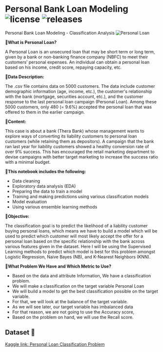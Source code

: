 # Personal Bank Loan Modeling ![license](https://img.shields.io/github/license/alifrmf/Personal-Bank-Loan-Modeling-Classification-Analysis.svg) ![releases](https://img.shields.io/github/release/alifrmf/Personal-Bank-Loan-Modeling-Classification-Analysis.svg)
Personal Bank Loan Modeling - Classification Analysis
![Personal Loan](https://github.com/alifrmf/Personal-Bank-Loan-Modeling-Classification-Analysis/assets/105715834/232da1d7-e0e3-408c-91ee-0965c89c02f6)

**🏦What is Personal Loan?**

A Personal Loan is an unsecured loan that may be short term or long term, given by a bank or non-banking finance company (NBFC) to meet their customers’ personal expenses. An individual can obtain a personal loan based on his income, credit score, repaying capacity, etc.

**🏦Data Description:**

The .csv file contains data on 5000 customers. The data include customer demographic information (age, income, etc.), the customer's relationship with the bank (mortgage, securities account, etc.), and the customer response to the last personal loan campaign (Personal Loan). Among these 5000 customers, only 480 (= 9.6%) accepted the personal loan that was offered to them in the earlier campaign.

**🏦Content:**

This case is about a bank (Thera Bank) whose management wants to explore ways of converting its liability customers to personal loan customers (while retaining them as depositors). A campaign that the bank ran last year for liability customers showed a healthy conversion rate of over 9% success. This has encouraged the retail marketing department to devise campaigns with better target marketing to increase the success ratio with a minimal budget.

**🏦This notebook includes the following:**

- Data cleaning
- Exploratory data analysis (EDA)
- Preparing the data to train a model
- Training and making predictions using various classification models
- Model evaluation
- Using various ensemble learning methods

**🏦Objective:**

The classification goal is to predict the likelihood of a liability customer buying personal loans, which means we have to build a model which will be used to predict which customer will most likely accept the offer for a personal loan based on the specific relationship with the bank across various features given in the dataset. Here I will be using the Supervised Learning methods to predict which model is best for this problem amongst Logistic Regression, Naive Bayes (NB), and K-Nearest Neighbors (KNN).

**🏦What Problem We Have and Which Metric to Use?**

- Based on the data and attribute Information, We have a classification problem.
- We will make a classification on the target variable Personal Loan
- We will build a model to get the best classification possible on the target variable.
- For that, we will look at the balance of the target variable.
- As we will see later, our target variable has imbalanced data
- For that reason, we are not going to use the Accuracy score,
- Based on the problem on hand, we will use the Recall score.

## Dataset 📔

[Kaggle link: Personal Loan Classification Problem](https://www.kaggle.com/datasets/itsmesunil/bank-loan-modelling)
